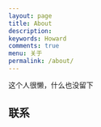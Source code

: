 ```yaml
---
layout: page
title: About
description: 
keywords: Howard
comments: true
menu: 关于
permalink: /about/
---
```


这个人很懒，什么也没留下

## 联系





